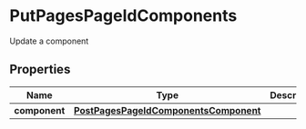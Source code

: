 

# PutPagesPageIdComponents

Update a component

## Properties

Name | Type | Description | Notes
------------ | ------------- | ------------- | -------------
**component** | [**PostPagesPageIdComponentsComponent**](PostPagesPageIdComponentsComponent.md) |  |  [optional]




